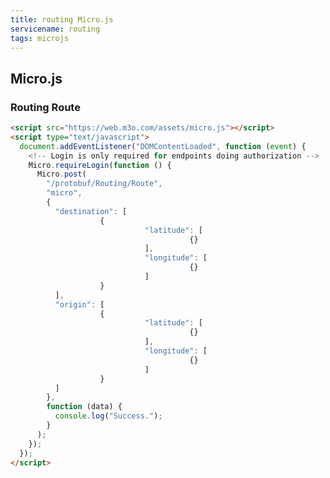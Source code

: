 ```yaml
---
title: routing Micro.js
servicename: routing
tags: microjs
---
```


## Micro.js


### Routing Route
<!-- We use the request body description here as endpoint descriptions are not
being lifted correctly from the proto by the openapi spec generator -->

```html
<script src="https://web.m3o.com/assets/micro.js"></script>
<script type="text/javascript">
  document.addEventListener("DOMContentLoaded", function (event) {
    <!-- Login is only required for endpoints doing authorization -->
    Micro.requireLogin(function () {
      Micro.post(
        "/protobuf/Routing/Route",
        "micro",
        {
          "destination": [
                    {
                              "latitude": [
                                        {}
                              ],
                              "longitude": [
                                        {}
                              ]
                    }
          ],
          "origin": [
                    {
                              "latitude": [
                                        {}
                              ],
                              "longitude": [
                                        {}
                              ]
                    }
          ]
        },
        function (data) {
          console.log("Success.");
        }
      );
    });
  });
</script>
```


